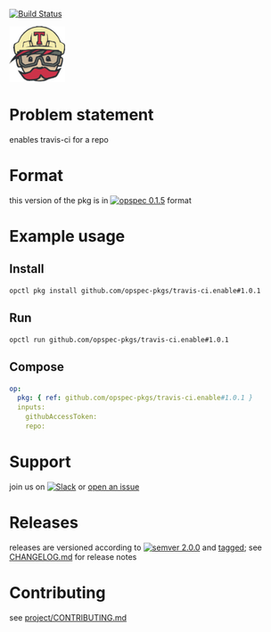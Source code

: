 [![Build Status](https://travis-ci.org/opspec-pkgs/travis-ci.enable.svg?branch=master)](https://travis-ci.org/opspec-pkgs/travis-ci.enable)

<img src="icon.svg" alt="icon" height="100px">

# Problem statement

enables travis-ci for a repo

# Format

this version of the pkg is in [![opspec 0.1.5](https://img.shields.io/badge/opspec-0.1.5-brightgreen.svg?colorA=6b6b6b&colorB=fc16be)](https://opspec.io/0.1.5/packages.html) format

# Example usage

## Install

```shell
opctl pkg install github.com/opspec-pkgs/travis-ci.enable#1.0.1
```

## Run

```
opctl run github.com/opspec-pkgs/travis-ci.enable#1.0.1
```

## Compose

```yaml
op:
  pkg: { ref: github.com/opspec-pkgs/travis-ci.enable#1.0.1 }
  inputs:
    githubAccessToken:
    repo:
```

# Support

join us on
[![Slack](https://opspec-slackin.herokuapp.com/badge.svg)](https://opspec-slackin.herokuapp.com/)
or
[open an issue](https://github.com/opspec-pkgs/travis-ci.enable/issues)

# Releases

releases are versioned according to
[![semver 2.0.0](https://img.shields.io/badge/semver-2.0.0-brightgreen.svg)](http://semver.org/spec/v2.0.0.html)
and [tagged](https://git-scm.com/book/en/v2/Git-Basics-Tagging); see
[CHANGELOG.md](CHANGELOG.md) for release notes

# Contributing

see
[project/CONTRIBUTING.md](https://github.com/opspec-pkgs/project/blob/master/CONTRIBUTING.md)
